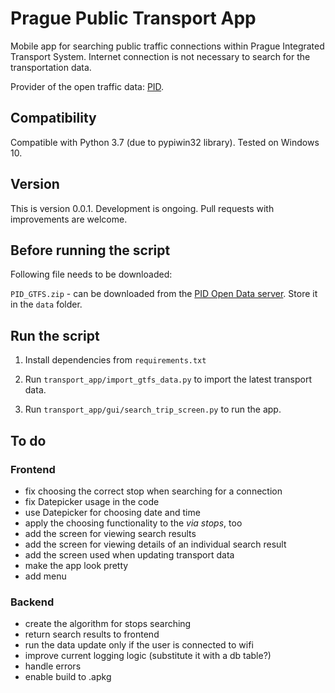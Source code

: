 # Prague Public Transport App
Mobile app for searching public traffic connections within Prague Integrated Transport System.
Internet connection is not necessary to search for the transportation data.

Provider of the open traffic data: <a href="https://pid.cz/">PID</a>.

## Compatibility
Compatible with Python 3.7 (due to pypiwin32 library). Tested on Windows 10.

## Version
This is version 0.0.1. Development is ongoing.
Pull requests with improvements are welcome.

## Before running the script
Following file needs to be downloaded:

`PID_GTFS.zip` - can be downloaded from the <a href="http://data.pid.cz/PID_GTFS.zip">PID Open Data server</a>. Store it in the `data` folder.

## Run the script

1. Install dependencies from `requirements.txt`


2. Run `transport_app/import_gtfs_data.py` to import the latest transport data.


3. Run `transport_app/gui/search_trip_screen.py` to run the app.

## To do
### Frontend
* fix choosing the correct stop when searching for a connection
* fix Datepicker usage in the code
* use Datepicker for choosing date and time
* apply the choosing functionality to the *via stops*, too
* add the screen for viewing search results
* add the screen for viewing details of an individual search result
* add the screen used when updating transport data
* make the app look pretty
* add menu
### Backend
* create the algorithm for stops searching
* return search results to frontend
* run the data update only if the user is connected to wifi
* improve current logging logic (substitute it with a db table?)
* handle errors
* enable build to .apkg
